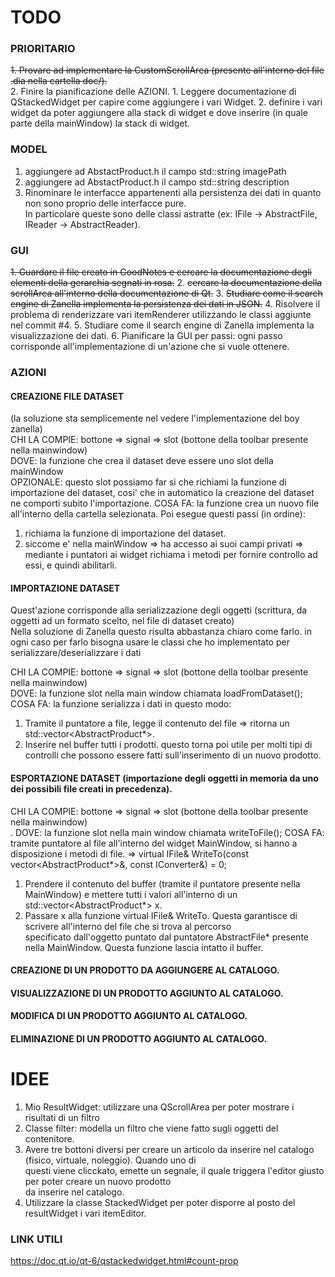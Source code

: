 # TODO

### PRIORITARIO
~~1. Provare ad implementare la CustomScrollArea (presente all'interno del file .dia nella cartella doc/).~~ <br>
2. Finire la pianificazione delle AZIONI.
    1. Leggere documentazione di QStackedWidget per capire come aggiungere i vari Widget.
    2. definire i vari widget da poter aggiungere alla stack di widget e dove inserire (in quale parte della mainWindow) la 
        stack di widget.

### MODEL
1. aggiungere ad AbstactProduct.h il campo std::string imagePath
2. aggiungere ad AbstactProduct.h il campo std::string description 
3. Rinominare le interfacce appartenenti alla persistenza dei dati in quanto non sono proprio delle interfacce pure. <br>
    In particolare queste sono delle classi astratte (ex: IFile -> AbstractFile, IReader -> AbstractReader).

### GUI 
~~1. Guardare il file creato in GoodNotes e cercare la documentazione degli elementi della gerarchia segnati in rosa.~~
2. ~~cercare la documentazione della scrollArea all'interno della documentazione di Qt.~~
3. ~~Studiare come il search engine di Zanella implementa la persistenza dei dati in JSON.~~
4. Risolvere il problema di renderizzare vari itemRenderer utilizzando le classi aggiunte nel commit #4.
5. Studiare come il search engine di Zanella implementa la visualizzazione dei dati. 
6. Pianificare la GUI per passi: ogni passo corrisponde all'implementazione di un'azione che si vuole ottenere.

### AZIONI

#### CREAZIONE FILE DATASET 
(la soluzione sta semplicemente nel vedere l'implementazione del boy zanella) <br>
CHI LA COMPIE: bottone => signal => slot (bottone della toolbar presente nella mainwindow) <br>
DOVE: la funzione che crea il dataset deve essere uno slot della mainWindow <br>
OPZIONALE: questo slot possiamo far si che richiami la funzione di importazione del dataset, cosi' che in automatico la creazione del dataset <br>
ne comporti subito l'importazione.
COSA FA: la funzione crea un nuovo file all'interno della cartella selezionata. Poi esegue questi passi (in ordine):

1. richiama la funzione di importazione del dataset.
2. siccome e' nella mainWindow => ha accesso ai suoi campi privati => mediante i puntatori ai widget richiama i metodi per fornire controllo ad essi, e quindi abilitarli.

#### IMPORTAZIONE DATASET 
Quest'azione corrisponde alla serializzazione degli oggetti (scrittura, da oggetti ad un formato scelto, nel file di dataset creato) <br>
Nella soluzione di Zanella questo risulta abbastanza chiaro come farlo. in ogni caso per farlo bisogna usare le classi che ho implementato per serializzare/deserializzare i dati <br>

CHI LA COMPIE: bottone => signal => slot (bottone della toolbar presente nella mainwindow) <br>
DOVE: la funzione slot nella main window chiamata loadFromDataset();
COSA FA: la funzione serializza i dati in questo modo:

1. Tramite il puntatore a file, legge il contenuto del file => ritorna un std::vector<AbstractProduct*>. <br>
2. Inserire nel buffer tutti i prodotti. questo torna poi utile per molti tipi di controlli che possono essere fatti sull'inserimento di un nuovo prodotto. 

#### ESPORTAZIONE DATASET (importazione degli oggetti in memoria da uno dei possibili file creati in precedenza).
CHI LA COMPIE: bottone => signal => slot (bottone della toolbar presente nella mainwindow) <br>.
DOVE: la funzione slot nella main window chiamata writeToFile();
COSA FA: tramite puntatore al file all'interno del widget MainWindow, si hanno a disposizione i metodi di file. 
=>   virtual IFile& WriteTo(const vector<AbstractProduct*>&, const IConverter&) = 0;

1. Prendere il contenuto del buffer (tramite il puntatore presente nella MainWindow) e mettere tutti i valori all'interno di un <br>
std::vector<AbstractProduct*> x.
2. Passare x alla funzione virtual IFile& WriteTo. Questa garantisce di scrivere all'interno del file che si trova al percorso <br>
specificato dall'oggetto puntato dal puntatore AbstractFile* presente nella MainWindow.
Questa funzione lascia intatto il buffer.

#### CREAZIONE DI UN PRODOTTO DA AGGIUNGERE AL CATALOGO.

#### VISUALIZZAZIONE DI UN PRODOTTO AGGIUNTO AL CATALOGO.

#### MODIFICA DI UN PRODOTTO AGGIUNTO AL CATALOGO.

#### ELIMINAZIONE DI UN PRODOTTO AGGIUNTO AL CATALOGO.


# IDEE

1. Mio ResultWidget: utilizzare una QScrollArea per poter mostrare i risultati di un filtro 
2. Classe filter: modella un filtro che viene fatto sugli oggetti del contenitore. 
3. Avere tre bottoni diversi per creare un articolo da inserire nel catalogo (fisico, virtuale, noleggio). Quando uno di <br> questi viene clicckato, emette un segnale, il quale triggera l'editor giusto per poter creare un nuovo prodotto <br>
da inserire nel catalogo.
4. Utilizzare la classe StackedWidget per poter disporre al posto del resultWidget i vari itemEditor. 


### LINK UTILI

https://doc.qt.io/qt-6/qstackedwidget.html#count-prop
